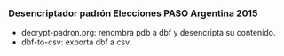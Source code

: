 ### Desencriptador padrón Elecciones PASO Argentina 2015

* decrypt-padron.prg: renombra pdb a dbf y desencripta su contenido.
* dbf-to-csv: exporta dbf a csv.
